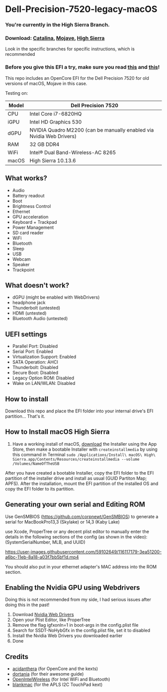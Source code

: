# Dell-Precision-7520-legacy-macOS

### You're currently in the High Sierra Branch.
### Download: [Catalina](https://github.com/DavidCGranger/Dell-Precision-7520-legacy-macOS/releases/tag/catalina-0.9.3), [Mojave](https://github.com/DavidCGranger/Dell-Precision-7520-legacy-macOS/releases/tag/mojave-0.9.3), [High Sierra](https://github.com/DavidCGranger/Dell-Precision-7520-legacy-macOS/releases/tag/high-sierra-0.9.3)
Look in the specific branches for specific instructions, which is recommended
### Before you give this EFI a try, make sure you read [this](#UEFI-settings) and [this](#Generating-your-own-serial-and-Editing-ROM)!

This repo includes an OpenCore EFI for the Dell Precision 7520 for old versions of macOS, Mojave in this case.

Testing on:

Model | Dell Precision 7520
------------- | ---------------
CPU | Intel Core i7-6820HQ
iGPU | Intel HD Graphics 530
dGPU | NVIDIA Quadro M2200 (can be manually enabled via Nvidia Web Drivers)
RAM | 32 GB DDR4
WiFi | Intel® Dual Band-Wireless-AC 8265
macOS | High Sierra 10.13.6


## What works?

- Audio
- Battery readout
- Boot
- Brightness Control
- Ethernet
- GPU acceleration
- Keyboard + Trackpad
- Power Management
- SD card reader
- WiFi
- Bluetooth
- Sleep
- USB
- Webcam
- Speaker
- Trackpoint

## What doesn't work?

- dGPU (might be enabled with WebDrivers)
- headphone jack
- Thunderbolt (untested)
- HDMI (untested)
- Bluetooth Audio (untested)

## UEFI settings

- Parallel Port: Disabled
- Serial Port: Enabled
- Virtualization Support: Enabled
- SATA Operation: AHCI
- Thunderbolt: Disabled
- Secure Boot: Disabled
- Legacy Option ROM: Disabled
- Wake on LAN/WLAN: Disabled

## How to install

Download this repo and place the EFI folder into your internal drive's EFI partition... That's it.

## How to Install macOS High Sierra

1. Have a working install of macOS, [download](https://apps.apple.com/de/app/macos-high-sierra/id1246284741?mt=12) the Installer using the App Store, then make a bootable Installer with `createinstallmedia` by using this command in Terminal `sudo /Applications/Install\ macOS\ High\ Sierra.app/Contents/Resources/createinstallmedia --volume /Volumes/NameOfTheUSB`

After you have created a bootable Installer, copy the EFI folder to the EFI partition of the installer drive and install as usual (GUID Partiton Map; APFS). After the installation, mount the EFI partition of the installed OS and copy the EFI folder to its partition.

## Generating your own serial and Editing ROM

Use GenSMBIOS (https://github.com/corpnewt/GenSMBIOS) to generate a serial for MacBookPro13,3 (Skylake) or 14,3 (Kaby Lake)

use Xcode, ProperTree or any decent plist editor to manually enter the details in the following sections of the config (as shown in the video): (SystemSerialNumber, MLB, and UUID)

https://user-images.githubusercontent.com/59102649/116117179-3ea51200-a6bc-11eb-8a18-a03f7bb5bf1d.mp4

You should also put in your ethernet adapter's MAC address into the ROM section.

## Enabling the Nvidia GPU using Webdrivers

Doing this is not recommended from my side, I had serious issues after doing this in the past!

1. Download [Nvidia Web Drivers](https://www.tonymacx86.com/nvidia-drivers/)
2. Open your Plist Editor, like ProperTree
3. Remove the flag igfxonln=1 in boot-args in the config.plist file
4. Search for SSDT-NoHybGfx in the config.plist file, set it to disabled
5. Install the Nvidia Web Drivers you downloaded earlier
6. Done

## Credits

* [acidanthera](https://github.com/acidanthera) (for OpenCore and the kexts)
* [dortania](https://dortania.github.io/OpenCore-Install-Guide/) (for their awesome guide)
* [OpenIntelWireless](https://github.com/OpenIntelWireless) (for Intel WiFi and Bluetooth)
* [blankmac](https://github.com/blankmac/AlpsHID) (for the APLS I2C TouchPad kext)

